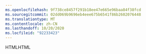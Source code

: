 ```yaml
---
ms.openlocfilehash: 9f738ce8457f291b18ee47e665e96baa84f38fcd
ms.sourcegitcommit: 02dd069b9696eb4eee675b6541f86b2602076448
ms.translationtype: MT
ms.contentlocale: zh-CN
ms.lasthandoff: 10/20/2020
ms.locfileid: "92233423"
---
```

<span data-ttu-id="fea60-101">HTML</span><span class="sxs-lookup"><span data-stu-id="fea60-101">HTML</span></span>